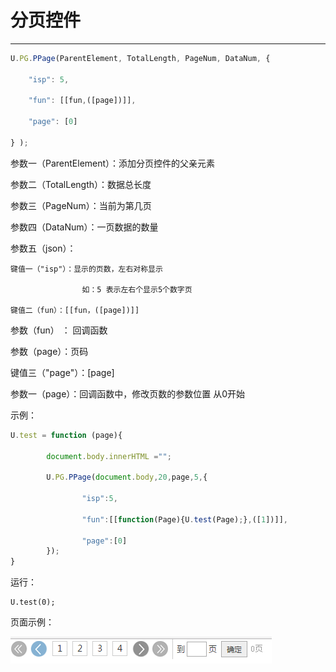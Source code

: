 # 分页控件

---

```js
U.PG.PPage(ParentElement, TotalLength, PageNum, DataNum, {

    "isp": 5, 

    "fun": [[fun,([page])]], 

    "page": [0]

} );
```

参数一（ParentElement）：添加分页控件的父亲元素

参数二（TotalLength）：数据总长度

参数三（PageNum）：当前为第几页

参数四（DataNum）：一页数据的数量

参数五（json）：

```
键值一（"isp"）：显示的页数，左右对称显示

                如：5 表示左右个显示5个数字页

键值二（fun）：[[fun，([page])]]
```

参数（fun） ： 回调函数

参数（page）：页码

键值三（"page"）：\[page\]

参数一（page）：回调函数中，修改页数的参数位置 从0开始

示例：

```js
U.test = function (page){

        document.body.innerHTML ="";

        U.PG.PPage(document.body,20,page,5,{

                "isp":5,

                "fun":[[function(Page){U.test(Page);},([1])]],

                "page":[0]
        });
}
```

运行：

```
U.test(0);
```

页面示例：

![](/Image/import.png)


